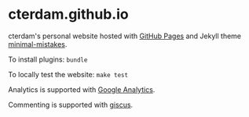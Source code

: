 # cterdam.github.io

cterdam's personal website hosted with [GitHub Pages][GHP] and Jekyll theme
[minimal-mistakes][MMISTAKE].

[GHP]: https://docs.github.com/en/pages/setting-up-a-github-pages-site-with-jekyll/testing-your-github-pages-site-locally-with-jekyll
[MMISTAKE]: https://github.com/mmistakes/minimal-mistakes

To install plugins: `bundle`

To locally test the website: `make test`

Analytics is supported with [Google Analytics](https://analytics.google.com).

Commenting is supported with [giscus](https://giscus.app).
